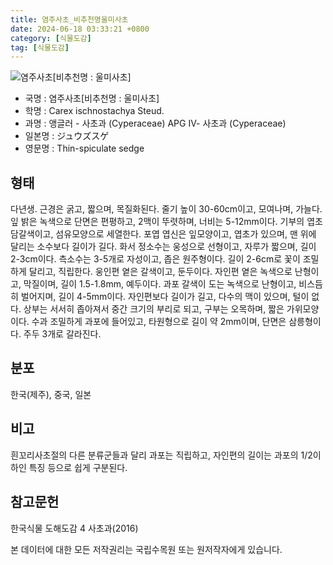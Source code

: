 ```yaml
---
title: 염주사초_비추천명울미사초
date: 2024-06-18 03:33:21 +0800
category: [식물도감]
tag: [식물도감]
---
```




![염주사초[비추천명 : 울미사초]](/fileUpload/plants/basic/Cyperaceae/Carex/5028/5028_20160726133852090files_th2.jpg)
- 국명 : 염주사초[비추천명 : 울미사초]
- 학명 : Carex ischnostachya Steud.
- 과명 : 앵글러 - 사초과 (Cyperaceae) APG Ⅳ- 사초과 (Cyperaceae)
- 일본명 : ジュウズスゲ
- 영문명 : Thin-spiculate sedge


## 형태
다년생. 근경은 굵고, 짧으며, 목질화된다. 줄기 높이 30-60cm이고, 모여나며, 가늘다. 잎 밝은 녹색으로 단면은 편평하고, 2맥이 뚜렷하며, 너비는 5-12mm이다. 기부의 엽초 담갈색이고, 섬유모양으로 세열한다. 포엽 엽신은 잎모양이고, 엽초가 있으며, 맨 위에 달리는 소수보다 길이가 길다. 화서 정소수는 웅성으로 선형이고, 자루가 짧으며, 길이 2-3cm이다. 측소수는 3-5개로 자성이고, 좁은 원주형이다. 길이 2-6cm로 꽃이 조밀하게 달리고, 직립한다. 웅인편 옅은 갈색이고, 둔두이다. 자인편 옅은 녹색으로 난형이고, 막질이며, 길이 1.5-1.8mm, 예두이다. 과포 갈색이 도는 녹색으로 난형이고, 비스듬히 벌어지며, 길이 4-5mm이다. 자인편보다 길이가 길고, 다수의 맥이 있으며, 털이 없다. 상부는 서서히 좁아져서 중간 크기의 부리로 되고, 구부는 오목하며, 짧은 가위모양이다. 수과 조밀하게 과포에 들어있고, 타원형으로 길이 약 2mm이며, 단면은 삼릉형이다. 주두 3개로 갈라진다.
## 분포
한국(제주), 중국, 일본
## 비고
흰꼬리사초절의 다른 분류군들과 달리 과포는 직립하고, 자인편의 길이는 과포의 1/2이하인 특징 등으로 쉽게 구분된다.
## 참고문헌
한국식물 도해도감 4 사초과(2016)






본 데이터에 대한 모든 저작권리는 국립수목원 또는 원저작자에게 있습니다.
